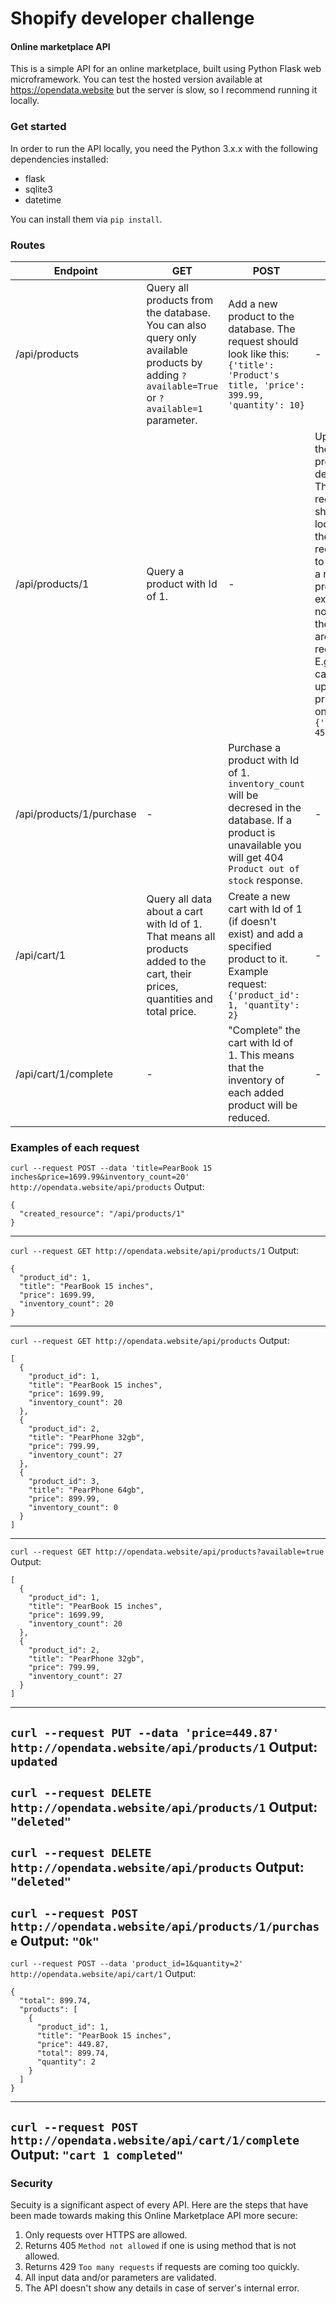 # Shopify developer challenge
#### Online marketplace API
This is a simple API for an online marketplace, built using Python Flask web microframework. You can test the hosted version available at https://opendata.website but the server is slow, so I recommend running it locally.

### Get started
In order to run the API locally, you need the Python 3.x.x with the following dependencies installed:
* flask
* sqlite3
* datetime

You can install them via `pip install`.

### Routes

|Endpoint                    |GET|POST|PUT|DELETE|
|----------------------------|-----------|-----------|----------|------|
| /api/products              | Query all products from the database. You can also query only available products by adding `?available=True` or `?available=1` parameter.| Add a new product to the database. The request should look like this: `{'title': 'Product's title, 'price': 399.99, 'quantity': 10}`|-|Delete all existing products from the database.
| /api/products/1            | Query a product with Id of 1.|-|Update the product's details. The request should look like the POST request to create a new product except non of the fields are required. E.g you can update price only: `{'price': 459.86}`|Delete the product with an Id of 1.
| /api/products/1/purchase   |-| Purchase a product with Id of 1. `inventory_count` will be decresed in the database. If a product is unavailable you will get 404 `Product out of stock` response.|-|-
| /api/cart/1                | Query all data about a cart with Id of 1. That means all products added to the cart, their prices, quantities and total price.| Create a new cart with Id of 1 (if doesn't exist) and add a specified product to it. Example request: `{'product_id': 1, 'quantity': 2}`|-|Delete either the whole cart resource or remove specific product from it, by Id. E.g `{'product_id': 1}`
| /api/cart/1/complete       |-|"Complete" the cart with Id of 1. This means that the inventory of each added product will be reduced.|-|-


### Examples of each request
`curl --request POST --data 'title=PearBook 15 inches&price=1699.99&inventory_count=20' http://opendata.website/api/products`
Output:
```
{
  "created_resource": "/api/products/1"
}
```
--------------------------------------------------------------------
`curl --request GET http://opendata.website/api/products/1`
Output:
```
{
  "product_id": 1, 
  "title": "PearBook 15 inches", 
  "price": 1699.99, 
  "inventory_count": 20
}
```
--------------------------------------------------------------------
`curl --request GET http://opendata.website/api/products`
Output:
```
[
  {
    "product_id": 1, 
    "title": "PearBook 15 inches", 
    "price": 1699.99, 
    "inventory_count": 20
  }, 
  {
    "product_id": 2, 
    "title": "PearPhone 32gb", 
    "price": 799.99, 
    "inventory_count": 27
  }, 
  {
    "product_id": 3, 
    "title": "PearPhone 64gb", 
    "price": 899.99, 
    "inventory_count": 0
  }
]
```
--------------------------------------------------------------------
`curl --request GET http://opendata.website/api/products?available=true`
Output:
```
[
  {
    "product_id": 1, 
    "title": "PearBook 15 inches", 
    "price": 1699.99, 
    "inventory_count": 20
  }, 
  {
    "product_id": 2, 
    "title": "PearPhone 32gb", 
    "price": 799.99, 
    "inventory_count": 27
  }
]
```
--------------------------------------------------------------------
`curl --request PUT --data 'price=449.87' http://opendata.website/api/products/1`
Output:
`updated`
--------------------------------------------------------------------
`curl --request DELETE http://opendata.website/api/products/1`
Output:
`"deleted"`
--------------------------------------------------------------------
`curl --request DELETE http://opendata.website/api/products`
Output:
`"deleted"`
--------------------------------------------------------------------
`curl --request POST http://opendata.website/api/products/1/purchase`
Output:
`"Ok"`
--------------------------------------------------------------------
`curl --request POST --data 'product_id=1&quantity=2' http://opendata.website/api/cart/1`
Output:
```
{
  "total": 899.74, 
  "products": [
    {
      "product_id": 1, 
      "title": "PearBook 15 inches", 
      "price": 449.87, 
      "total": 899.74, 
      "quantity": 2
    }
  ]
}
```
--------------------------------------------------------------------
`curl --request POST http://opendata.website/api/cart/1/complete`
Output:
`"cart 1 completed"`
--------------------------------------------------------------------


### Security
Secuity is a significant aspect of every API. Here are the steps that have been made towards making this Online Marketplace API more secure:
1. Only requests over HTTPS are allowed.
2. Returns 405 `Method not allowed` if one is using method that is not allowed.
3. Returns 429 `Too many requests` if requests are coming too quickly.
4. All input data and/or parameters are validated.
5. The API doesn't show any details in case of server's internal error.
